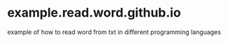 # example.read.word.github.io
example of how to read word from txt in different programming languages 
